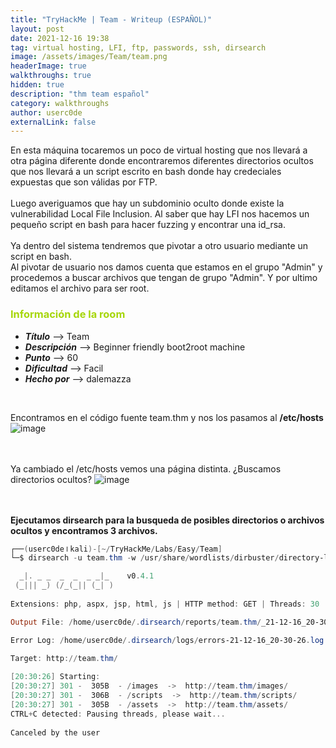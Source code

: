 ```yaml
---
title: "TryHackMe | Team - Writeup (ESPAÑOL)"
layout: post
date: 2021-12-16 19:38
tag: virtual hosting, LFI, ftp, passwords, ssh, dirsearch
image: /assets/images/Team/team.png
headerImage: true
walkthroughs: true
hidden: true
description: "thm team español"
category: walkthroughs
author: userc0de
externalLink: false
---
```

En esta máquina tocaremos un poco de virtual hosting que nos llevará a otra página diferente donde encontraremos diferentes directorios ocultos
que nos llevará a un script escrito en bash donde hay credeciales expuestas que son válidas por FTP.<br>
<br>
Luego averiguamos que hay un subdominio oculto donde existe la vulnerabilidad Local File Inclusion. Al saber que hay LFI nos hacemos un pequeño script en bash para hacer fuzzing y encontrar una id_rsa.<br>
<br>
Ya dentro del sistema tendremos que pivotar a otro usuario mediante un script en bash.<br>
Al pivotar de usuario nos damos cuenta que estamos en el grupo "Admin" y procedemos a buscar archivos que tengan de grupo "Admin". Y por ultimo editamos el archivo para ser root.

<h3 style="color: #a6d608;"><b>Información de la room</b></h3>
    
- ***Título*** --> Team
- ***Descripción*** --> Beginner friendly boot2root machine
- ***Punto*** --> 60
- ***Dificultad*** --> Facil
- ***Hecho por*** --> dalemazza


<br>


Encontramos en el código fuente team.thm y nos los pasamos al **/etc/hosts**
![image](https://user-images.githubusercontent.com/43649283/146434943-fc9cd78e-37d5-4f8d-96ec-0c57b3e1d157.png)

<br><br>
Ya cambiado el /etc/hosts vemos una página distinta. ¿Buscamos directorios ocultos?
![image](https://user-images.githubusercontent.com/43649283/146435730-402dd8d3-fa49-431e-ab48-5cd2823ad72a.png)

<br><br>
**Ejecutamos dirsearch para la busqueda de posibles directorios o archivos ocultos y encontramos 3 archivos.**
```powershell
┌──(userc0de⏽kali)-[~/TryHackMe/Labs/Easy/Team]
└─$ dirsearch -u team.thm -w /usr/share/wordlists/dirbuster/directory-list-2.3-medium.txt 

  _|. _ _  _  _  _ _|_    v0.4.1                                                                                                                                   
 (_||| _) (/_(_|| (_| )                                                                                                                                                                    
                                                                                                                                                                            
Extensions: php, aspx, jsp, html, js | HTTP method: GET | Threads: 30 | Wordlist size: 220520

Output File: /home/userc0de/.dirsearch/reports/team.thm/_21-12-16_20-30-26.txt

Error Log: /home/userc0de/.dirsearch/logs/errors-21-12-16_20-30-26.log

Target: http://team.thm/
                                                                                                                                                                            
[20:30:26] Starting: 
[20:30:27] 301 -  305B  - /images  ->  http://team.thm/images/
[20:30:27] 301 -  306B  - /scripts  ->  http://team.thm/scripts/
[20:30:27] 301 -  305B  - /assets  ->  http://team.thm/assets/
CTRL+C detected: Pausing threads, please wait...           
                                                  
Canceled by the user
```

